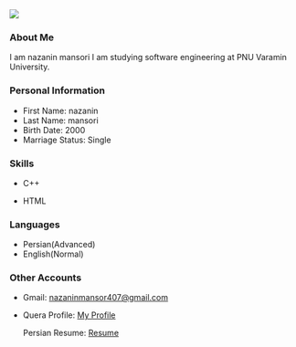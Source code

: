 <img src="https://avatars.githubusercontent.com/u/80045623?s=400&u=05b5704b89547166476e5ae337a90ef464b508da&v=4"/>

### About Me

I am nazanin mansori
I am studying software engineering at PNU Varamin University.

### Personal Information

- First Name: nazanin
- Last Name: mansori
- Birth Date: 2000
- Marriage Status: Single

### Skills

+ C++

+ HTML

### Languages

- Persian(Advanced)
- English(Normal)

### Other Accounts
- Gmail: nazaninmansor407@gmail.com

- Quera Profile: <a href="https://quera.ir/profile/nazaninmansori">My Profile</a>

  Persian Resume: <a href=""> Resume </a>
